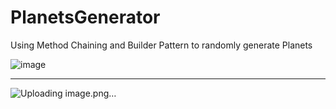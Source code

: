 # PlanetsGenerator
 Using Method Chaining and Builder Pattern to randomly generate Planets

![image](https://github.com/IseduardoRezende/PlanetsGenerator/assets/109261717/3aa539d2-fb17-4eab-a45e-eac970b74669)

<hr>

![Uploading image.png…]()
